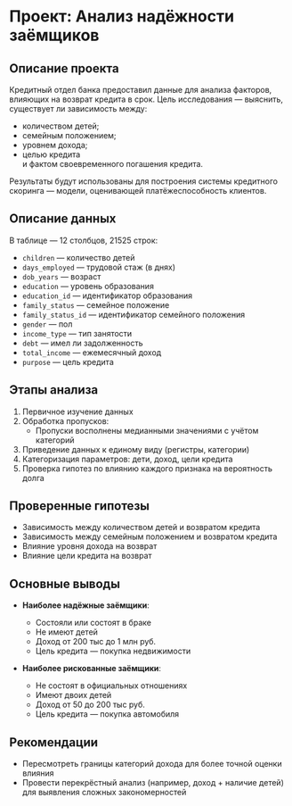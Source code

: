 # Проект: Анализ надёжности заёмщиков

## Описание проекта

Кредитный отдел банка предоставил данные для анализа факторов, влияющих на возврат кредита в срок. Цель исследования — выяснить, существует ли зависимость между:
- количеством детей;
- семейным положением;
- уровнем дохода;
- целью кредита  
и фактом своевременного погашения кредита.

Результаты будут использованы для построения системы кредитного скоринга — модели, оценивающей платёжеспособность клиентов.

## Описание данных

В таблице — 12 столбцов, 21525 строк:

- `children` — количество детей  
- `days_employed` — трудовой стаж (в днях)  
- `dob_years` — возраст  
- `education` — уровень образования  
- `education_id` — идентификатор образования  
- `family_status` — семейное положение  
- `family_status_id` — идентификатор семейного положения  
- `gender` — пол  
- `income_type` — тип занятости  
- `debt` — имел ли задолженность  
- `total_income` — ежемесячный доход  
- `purpose` — цель кредита  

## Этапы анализа

1. Первичное изучение данных  
2. Обработка пропусков:
   - Пропуски восполнены медианными значениями с учётом категорий
3. Приведение данных к единому виду (регистры, категории)  
4. Категоризация параметров: дети, доход, цели кредита  
5. Проверка гипотез по влиянию каждого признака на вероятность долга  

## Проверенные гипотезы

- Зависимость между количеством детей и возвратом кредита  
- Зависимость между семейным положением и возвратом кредита  
- Влияние уровня дохода на возврат  
- Влияние цели кредита на возврат

## Основные выводы

- **Наиболее надёжные заёмщики**:
  - Состояли или состоят в браке
  - Не имеют детей
  - Доход от 200 тыс до 1 млн руб.
  - Цель кредита — покупка недвижимости

- **Наиболее рискованные заёмщики**:
  - Не состоят в официальных отношениях
  - Имеют двоих детей
  - Доход от 50 до 200 тыс руб.
  - Цель кредита — покупка автомобиля

## Рекомендации

- Пересмотреть границы категорий дохода для более точной оценки влияния
- Провести перекрёстный анализ (например, доход + наличие детей) для выявления сложных закономерностей
